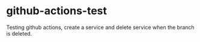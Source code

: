 # github-actions-test
Testing github actions, create a service and delete service when the branch is deleted.
